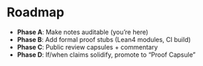 # Roadmap

- **Phase A**: Make notes auditable (you’re here)
- **Phase B**: Add formal proof stubs (Lean4 modules, CI build)
- **Phase C**: Public review capsules + commentary
- **Phase D**: If/when claims solidify, promote to “Proof Capsule”
